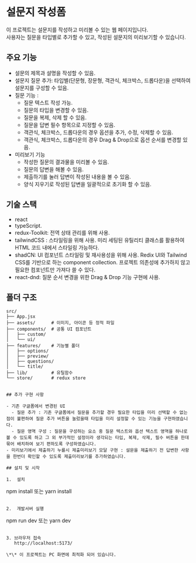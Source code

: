 # 설문지 작성폼

이 프로젝트는 설문지를 작성하고 미리볼 수 있는 웹 페이지입니다. <br/>
사용자는 질문을 타입별로 추가할 수 있고, 작성된 설문지의 미리보기할 수 있습니다.

## 주요 기능

- 설문의 제목과 설명을 작성할 수 있음.
- 설문지 질문 추가: 타입별(단문형, 장문형, 객관식, 체크박스, 드롭다운)을 선택하여 설문지를 구성할 수 있음.
- 질문 기능 :
  - 질문 텍스트 작성 가능.
  - 질문의 타입을 변경할 수 있음.
  - 질문을 복제, 삭제 할 수 있음.
  - 질문을 답변 필수 항목으로 지정할 수 있음.
  - 객관식, 체크박스, 드롭다운의 경우 옵션을 추가, 수정, 삭제할 수 있음.
  - 객관식, 체크박스, 드롭다운의 경우 Drag & Drop으로 옵션 순서를 변경할 있음.
- 미리보기 기능
  - 작성한 질문의 결과물을 미리볼 수 있음.
  - 질문의 답변을 해볼 수 있음.
  - 제출하기를 눌러 답변이 작성된 내용을 볼 수 있음.
  - 양식 지우기로 작성된 답변을 일괄적으로 초기화 할 수 있음.

## 기술 스택

- react
- typeScript.
- redux-Toolkit: 전역 상태 관리를 위해 사용.
- tailwindCSS : 스타일링을 위해 사용. 미리 세팅된 유틸리티 클래스를 활용하여 HTML 코드 내에서 스타일링 가능하다.
- shadCN: UI 컴포넌트 스타일링 및 재사용성을 위해 사용. Redix UI와 Tailwind CSS를 기반으로 하는 component collection. 프로젝트 의존성에 추가하지 않고 필요한 컴포넌트만 가져다 쓸 수 있다.
- react-dnd: 질문 순서 변경을 위한 Drag & Drop 기능 구현에 사용.

## 폴더 구조

```
src/
├── App.jsx
├── assets/      # 이미지, 아이콘 등 정적 파일
├── components/  # 공통 UI 컴포넌트
│   ├── custom/
│   └── ui/
├── features/    # 기능별 폴더
│   ├── options/
│   ├── preview/
│   ├── questions/
│   └── title/
├── lib/         # 유틸함수
└── store/       # redux store


## 추가 구현 사항

- 기존 구글폼에서 변경된 UI
  - 질문 추가 : 기존 구글폼에서 질문을 추가할 경우 필요한 타입을 미리 선택할 수 없는 점이 불편하여 질문 추가 버튼을 눌렀을때 타입을 미리 설정할 수 있는 기능을 구현하였습니다.
  - 질문 영역 구성 : 질문을 구성하는 요소 중 질문 텍스트와 옵션 텍스트 영역을 하나로 볼 수 있도록 하고 그 외 부가적인 설정이라 생각되는 타입, 복제, 삭제, 필수 버튼을 한데 묶어 배치하여 보기 편하도록 구성하였습니다.
- 미리보기에서 제출하기 누를시 제출미리보기 모달 구현 : 설문을 제출하기 전 답변한 사항을 한번더 확인할 수 있도록 제출미리보기를 추가하였습니다.

## 설치 및 시작

1.  설치

```

npm install
또는
yarn install

```

2.  개발서버 실행

```

npm run dev
또는
yarn dev

```

3. 브라우저 접속
   http://localhost:5173/

\*\* 이 프로젝트는 PC 화면에 최적화 되어 있습니다.
```
